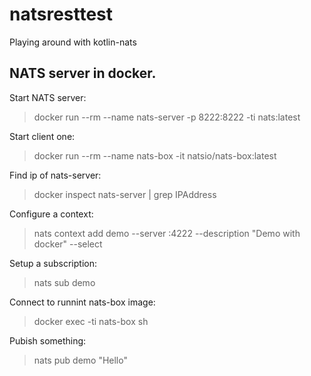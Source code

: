 # natsresttest
Playing around with kotlin-nats

## NATS server in docker.

Start NATS server:
> docker run --rm  --name nats-server -p 8222:8222 -ti nats:latest

Start client one:
> docker run --rm --name nats-box -it natsio/nats-box:latest

Find ip of nats-server:
> docker inspect nats-server | grep IPAddress


Configure a context:
> nats context add demo --server <IPAddress>:4222 --description "Demo with docker" --select

Setup a subscription:
> nats sub demo


Connect to runnint nats-box image:
> docker exec -ti nats-box sh

Pubish something:
> nats pub demo "Hello"


